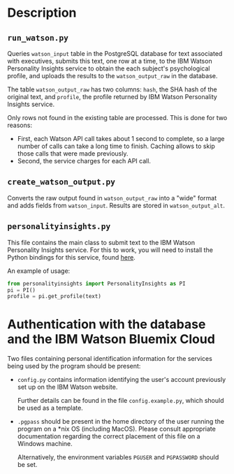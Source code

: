 # Description

## `run_watson.py`

Queries `watson_input` table in the PostgreSQL database for text associated with executives, 
submits this text, one row at a time, to the IBM Watson Personality Insights
service to obtain the each subject's psychological profile, and uploads
the results to the `watson_output_raw` in the database.

The table `watson_output_raw` has two columns: `hash`, the SHA hash of the original text, and `profile`, the profile returned by IBM Watson Personality Insights service. 

Only rows not found in the existing table are processed. This is done for two reasons:
- First, each Watson API call takes about 1 second to complete, so
  a large number of calls can take a long time to finish. Caching
  allows to skip those calls that were made previously.
- Second, the service charges for each API call.

## `create_watson_output.py`

Converts the raw output found in `watson_output_raw` into a "wide" format and adds fields from `watson_input`.
Results are stored in `watson_output_alt`. 

## `personalityinsights.py`

This file contains the main class to submit text to the IBM Watson
Personality Insights service. 
For this to work, you will need to install the Python bindings for this service, found [here](https://github.com/watson-developer-cloud/personality-insights-python).

An example of usage:
``` Python
from personalityinsights import PersonalityInsights as PI
pi = PI()
profile = pi.get_profile(text)
```

# Authentication with the database and the IBM Watson Bluemix Cloud

Two files containing personal identification information for
the services being used by the program should be present:

- `config.py` contains information identifying the user's account
  previously set up on the IBM Watson website.

  Further details can be found in the file `config.example.py`,
  which should be used as a template.

- `.pgpass` should be present in the home directory of the user
  running the program on a *nix OS (including MacOS). Please
  consult appropriate documentation regarding the correct placement
  of this file on a Windows machine.

  Alternatively, the environment variables `PGUSER` and `PGPASSWORD`
  should be set.
